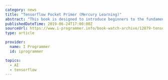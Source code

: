 ```yaml
---
category: news
title: "Tensorflow Pocket Primer (Mercury Learning)"
abstract: "This book is designed to introduce beginners to the fundamentals of basic machine learning algorithms in TensorFlow. Author Oswald Campesato presents a fast-paced introduction to various “core” features of TensorFlow, with code samples. in Python, that ..."
publishedDateTime: 2019-06-24T17:00:00Z
sourceUrl: https://www.i-programmer.info/book-watch-archive/12879-tensorflow-pocket-primer-mercury-learning.html
type: article

provider:
  name: I Programmer
  id: iprogrammer

topics:
  - AI
  - tensorflow
---
```

